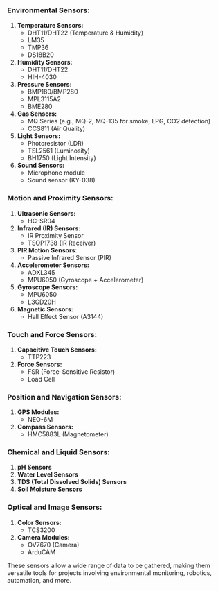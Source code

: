 

### **Environmental Sensors:**
1. **Temperature Sensors:**
   - DHT11/DHT22 (Temperature & Humidity)
   - LM35
   - TMP36
   - DS18B20
2. **Humidity Sensors:**
   - DHT11/DHT22
   - HIH-4030
3. **Pressure Sensors:**
   - BMP180/BMP280
   - MPL3115A2
   - BME280
4. **Gas Sensors:**
   - MQ Series (e.g., MQ-2, MQ-135 for smoke, LPG, CO2 detection)
   - CCS811 (Air Quality)
5. **Light Sensors:**
   - Photoresistor (LDR)
   - TSL2561 (Luminosity)
   - BH1750 (Light Intensity)
6. **Sound Sensors:**
   - Microphone module
   - Sound sensor (KY-038)

### **Motion and Proximity Sensors:**
1. **Ultrasonic Sensors:**
   - HC-SR04
2. **Infrared (IR) Sensors:**
   - IR Proximity Sensor
   - TSOP1738 (IR Receiver)
3. **PIR Motion Sensors**: 
   - Passive Infrared Sensor (PIR)
4. **Accelerometer Sensors:**
   - ADXL345
   - MPU6050 (Gyroscope + Accelerometer)
5. **Gyroscope Sensors:**
   - MPU6050
   - L3GD20H
6. **Magnetic Sensors:**
   - Hall Effect Sensor (A3144)

### **Touch and Force Sensors:**
1. **Capacitive Touch Sensors:**
   - TTP223
2. **Force Sensors:**
   - FSR (Force-Sensitive Resistor)
   - Load Cell

### **Position and Navigation Sensors:**
1. **GPS Modules:**
   - NEO-6M
2. **Compass Sensors:**
   - HMC5883L (Magnetometer)

### **Chemical and Liquid Sensors:**
1. **pH Sensors**
2. **Water Level Sensors**
3. **TDS (Total Dissolved Solids) Sensors**
4. **Soil Moisture Sensors**

### **Optical and Image Sensors:**
1. **Color Sensors:**
   - TCS3200
2. **Camera Modules:**
   - OV7670 (Camera)
   - ArduCAM

These sensors allow a wide range of data to be gathered, making them versatile tools for projects involving environmental monitoring, robotics, automation, and more.